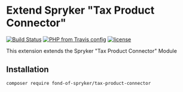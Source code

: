 # Extend Spryker "Tax Product Connector" 
[![Build Status](https://travis-ci.org/fond-of/spryker-tax-product-connector.svg?branch=master)](https://travis-ci.org/fond-of/spryker-tax-product-connector)
[![PHP from Travis config](https://img.shields.io/travis/php-v/symfony/symfony.svg)](https://php.net/)
[![license](https://img.shields.io/github/license/mashape/apistatus.svg)](https://packagist.org/packages/fond-of-spryker/tax-product-connector)


This extension extends the Spryker "Tax Product Connector" Module

## Installation

```
composer require fond-of-spryker/tax-product-connector
```